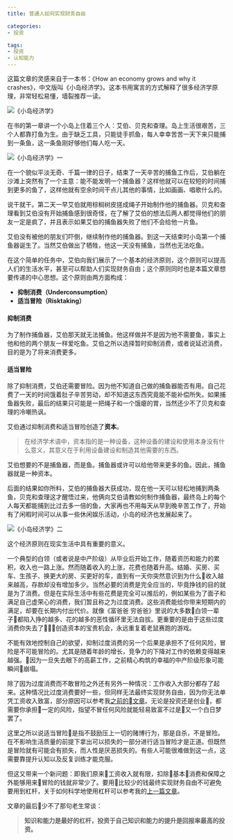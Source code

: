 ```yaml
---
title: 普通人如何实现财务自由

categories:
- 投资

tags:
- 投资
- 认知能力
---
```


这篇文章的灵感来自于一本书：《How an economy grows and why it crashes》，中文版叫《小岛经济学》。这本书用寓言的方式解释了很多经济学原理，非常轻松易懂，墙裂推荐一读。

![《小岛经济学》](https://i.imgur.com/Pwz8pCw.jpg)

在书的第一章讲一个小岛上住着三个人：艾伯、贝克和查理。岛上生活很艰苦，三个人都靠打鱼为生。由于缺乏工具，只能徒手抓鱼，每人幸幸苦苦一天下来只能捕到一条鱼，这一条鱼刚好够他们每人吃一天。

![《小岛经济学》一](https://i.imgur.com/knGO2r5.jpg)

在一个貌似平淡无奇、千篇一律的日子，结束了一天辛苦的捕鱼工作后，艾伯躺在沙滩上突然有了一个主意：能不能发明一个捕鱼器？这样他就可以在较短的时间捕到更多的鱼了，这样他就有空余时间干点儿其他的事情，比如画画、唱歌什么的。

说干就干。第二天一早艾伯就用棕榈树皮搓成绳子开始制作他的捕鱼器。贝克和查理看到艾伯没有开始捕鱼感到很奇怪，在了解了艾伯的想法后两人都觉得他们的朋友一定是疯了，并且表示如果艾伯的捕鱼器失败了他们不会给他一片鱼。

艾伯没有被他的朋友们吓倒，继续制作他的捕鱼器。到这一天结束时小岛第一个捕鱼器诞生了。当然艾伯做出了牺牲，他这一天没有捕鱼，当然也无法吃鱼。

在这个简单的任务中，艾伯向我们展示了一个基本的经济原则，这个原则可以提高人们的生活水平，甚至可以帮助人们实现财务自由；这个原则同时也是本篇文章想要传递的中心思想。这个原则由两方面构成：
*   **抑制消费（Underconsumption）**
*   **适当冒险（Risktaking）**

#### 抑制消费
为了制作捕鱼器，艾伯那天就无法捕鱼。他这样做并不是因为他不需要鱼，事实上他和他的两个朋友一样爱吃鱼。艾伯之所以选择暂时抑制消费，或者说延迟消费，目的是为了将来消费更多。

#### 适当冒险
除了抑制消费，艾伯还需要冒险。因为他不知道自己做的捕鱼器能否有用。自己花费了一天的时间饿着肚子辛苦劳动，却不知道这东西究竟能不能补偿所失。如果捕鱼器失败，最后的结果只可能是一把绳子和一个饿瘪的胃，当然还少不了贝克和查理的冷嘲热讽。

艾伯通过抑制消费和适当冒险创造了**资本**。
> 在经济学术语中，资本指的是一种设备，这种设备的建设和使用本身没有什么意义，其意义在于利用设备建设和制造其他需要的东西。

艾伯想要的不是捕鱼器，而是鱼。捕鱼器或许可以给他带来更多的鱼。因此，捕鱼器就是一种资本。

后面的结果如你所料，艾伯的捕鱼器大获成功，现在他一天可以轻松地捕到两条鱼，贝克和查理这才醒悟过来，他俩向艾伯请教如何制作捕鱼器，最终岛上的每个人每天都能捕到比过去多一倍的鱼，大家再也不用每天从早到晚辛苦工作了，开始有了闲暇时间可以从事一些休闲娱乐活动，小岛的经济也发展起来了。

![《小岛经济学》二](https://i.imgur.com/swQC4cj.jpg)

这个经济原则在现实生活中具有重要的意义。

一个典型的白领（或者说是中产阶级）从毕业后开始工作，随着资历和能力的累积，收入也一路上涨。然而随着收入的上涨，花费也随着升高。结婚、买房、买车、生孩子、换更大的房、买更好的车，直到有一天你突然意识到为什么收入越来越高，存款却没有增加多少。当然必要的消费是完全应当的，毕竟挣钱的目的就是为了消费。但是在实际生活中有些花费是完全可以推后的，例如某些为了面子和满足自己虚荣心的消费，我们暂且称之为过度消费。这些消费能给你带来短期内的满足，却要在长期内付出代价。就像《富爸爸 穷爸爸》里说的大多数白领一辈子都陷入挣的越多、花的越多的恶性循环里无法自拔。更重要的是由于这些过度消费你失去了创造资本的宝贵机会，永远重复着老鼠赛跑的游戏。

不能有效地控制自己的欲望，抑制过度消费的另一个后果是承担不了任何风险，冒险是不可能冒险的。尤其是随着年龄的增长，竞争力的下降对工作的依赖变得越来越强。因为一旦失去眼下的高薪工作，之前精心构筑的幸福的中产阶级形象可能瞬间崩塌。

除了因为过度消费而不敢冒险之外还有另外一种情况：工作收入大部分都存了起来。这种情况比过度消费要好一些，但同样无法最终实现财务自由，因为你无法单凭工资收入致富，部分原因可以参考我[之前的文章](https://bruce-qiao.github.io/2017/04/23/how-to-make-wealth/)。无论是投资还是创业，都需要你承担一定的风险，指望不冒任何风险就能轻易致富不过是又一个白日梦罢了。

这里之所以说适当冒险是指不鼓励压上一切的赌博行为，那是自杀，不是冒险。在不影响生活质量的前提下拿出可以损失的一部分进行适当冒险才是正道。但既然是冒险就有可能会有损失，而人性是厌恶损失的。有些人可能很难做到这一点，这需要靠提升认知以及反复训练才能克服。

但这又带来一个新问题：即我们原来工资收入就有限，扣除基本消费和保障之外能够用来冒险的钱就非常少了。要用比较少的钱最终实现财务自由不可避免要用到杠杆，关于如何科学地使用杠杆可以参考我的[上一篇文章](https://bruce-qiao.github.io/2017/09/03/how-to-make-wealth2/)。

文章的最后少不了那句老生常谈：

> **知识和能力是最好的杠杆，投资于自己知识和能力的提升是回报率最高的投资。**
